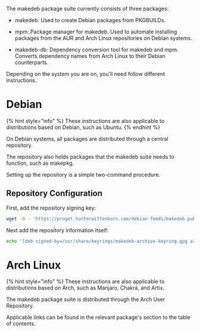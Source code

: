 The makedeb package suite currently consists of three packages:

- makedeb: Used to create Debian packages from PKGBUILDs.

- mpm: Package manager for makedeb. Used to automate installing packages from the AUR and Arch Linux repositories on Debian systems.

- makedeb-db: Dependency conversion tool for makedeb and mpm. Converts dependency names from Arch Linux to their Debian counterparts.

Depending on the system you are on, you'll need follow different instructions.

# Debian
{% hint style="info" %}
These instructions are also applicable to distributions based on Debian, such as Ubuntu.
{% endhint %}

On Debian systems, all packages are distributed through a central repository.

The repository also holds packages that the makedeb suite needs to function, such as makepkg.

Setting up the repository is a simple two-command procedure.

## Repository Configuration
First, add the repository signing key:

```sh
wget -O - 'https://proget.hunterwittenborn.com/debian-feeds/makedeb.pub' | gpg --dearmor | sudo tee /usr/share/keyrings/makedeb-archive-keyring.gpg &> /dev/null
```

Next add the repository information itself:

```sh
echo '[deb signed-by=/usr/share/keyrings/makedeb-archive-keyring.gpg arch=all] https://proget.hunterwittenborn.com/ makedeb main' | sudo tee /etc/apt/sources.list.d/makedeb.list
```

# Arch Linux
{% hint style="info" %}
These instructions are also applicable to distributions based on Arch, such as Manjaro, Chakra, and Artix.

The makedeb package suite is distributed through the Arch User Repository.

Applicable links can be found in the relevant package's section to the table of contents.
